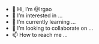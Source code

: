- 👋 Hi, I’m @Irgao
- 👀 I’m interested in ...
- 🌱 I’m currently learning ...
- 💞️ I’m looking to collaborate on ...
- 📫 How to reach me ...

<!---
Irgao/Irgao is a ✨ special ✨ repository because its `README.md` (this file) appears on your GitHub profile.
You can click the Preview link to take a look at your changes.
--->
